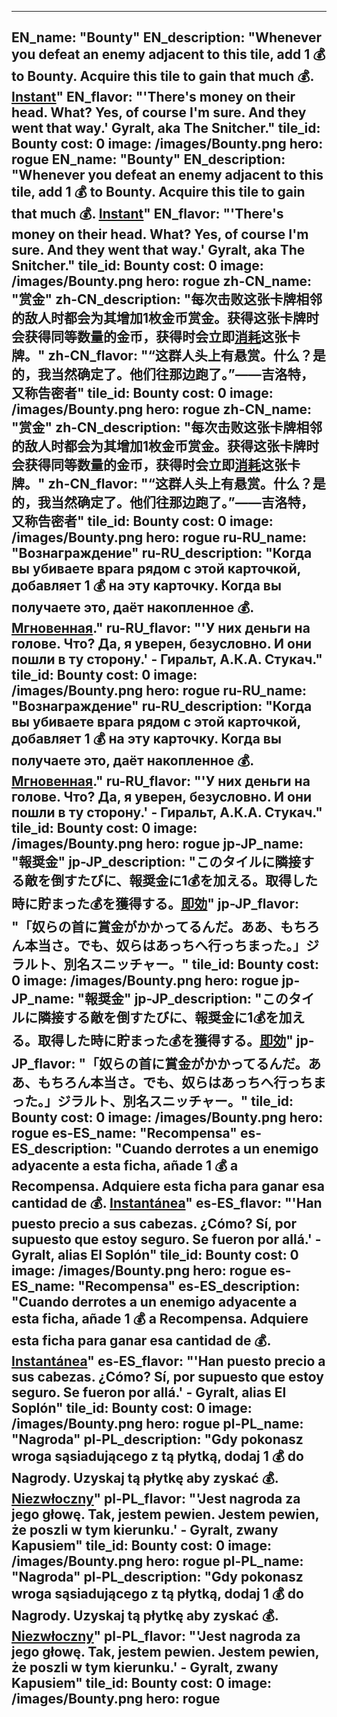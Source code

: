 ---

EN_name: "Bounty"
EN_description: "Whenever you defeat an enemy adjacent to this tile, add 1 💰 to Bounty. Acquire this tile to gain that much 💰. <u><u>Instant</u></u>"
EN_flavor: "'There's money on their head. What? Yes, of course I'm sure. And they went that way.' Gyralt, aka The Snitcher."
tile_id: Bounty
cost: 0
image: /images/Bounty.png
hero: rogue
EN_name: "Bounty"
EN_description: "Whenever you defeat an enemy adjacent to this tile, add 1 💰 to Bounty. Acquire this tile to gain that much 💰. <u><u>Instant</u></u>"
EN_flavor: "'There's money on their head. What? Yes, of course I'm sure. And they went that way.' Gyralt, aka The Snitcher."
tile_id: Bounty
cost: 0
image: /images/Bounty.png
hero: rogue
zh-CN_name: "赏金"
zh-CN_description: "每次击败这张卡牌相邻的敌人时都会为其增加1枚金币赏金。获得这张卡牌时会获得同等数量的金币，获得时会立即<u>消耗</u>这张卡牌。"
zh-CN_flavor: "“这群人头上有悬赏。什么？是的，我当然确定了。他们往那边跑了。”——吉洛特，又称告密者"
tile_id: Bounty
cost: 0
image: /images/Bounty.png
hero: rogue
zh-CN_name: "赏金"
zh-CN_description: "每次击败这张卡牌相邻的敌人时都会为其增加1枚金币赏金。获得这张卡牌时会获得同等数量的金币，获得时会立即<u>消耗</u>这张卡牌。"
zh-CN_flavor: "“这群人头上有悬赏。什么？是的，我当然确定了。他们往那边跑了。”——吉洛特，又称告密者"
tile_id: Bounty
cost: 0
image: /images/Bounty.png
hero: rogue
ru-RU_name: "Вознаграждение"
ru-RU_description: "Когда вы убиваете врага рядом с этой карточкой, добавляет 1 💰 на эту карточку. Когда вы получаете это, даёт накопленное 💰. <u><u>Мгновенная</u></u>."
ru-RU_flavor: "'У них деньги на голове. Что? Да, я уверен, безусловно. И они пошли в ту сторону.' - Гиральт, А.К.А. Стукач."
tile_id: Bounty
cost: 0
image: /images/Bounty.png
hero: rogue
ru-RU_name: "Вознаграждение"
ru-RU_description: "Когда вы убиваете врага рядом с этой карточкой, добавляет 1 💰 на эту карточку. Когда вы получаете это, даёт накопленное 💰. <u><u>Мгновенная</u></u>."
ru-RU_flavor: "'У них деньги на голове. Что? Да, я уверен, безусловно. И они пошли в ту сторону.' - Гиральт, А.К.А. Стукач."
tile_id: Bounty
cost: 0
image: /images/Bounty.png
hero: rogue
jp-JP_name: "報奨金"
jp-JP_description: "このタイルに隣接する敵を倒すたびに、報奨金に1💰を加える。取得した時に貯まった💰を獲得する。<u><u>即効</u></u>"
jp-JP_flavor: "「奴らの首に賞金がかかってるんだ。ああ、もちろん本当さ。でも、奴らはあっちへ行っちまった。」ジラルト、別名スニッチャー。"
tile_id: Bounty
cost: 0
image: /images/Bounty.png
hero: rogue
jp-JP_name: "報奨金"
jp-JP_description: "このタイルに隣接する敵を倒すたびに、報奨金に1💰を加える。取得した時に貯まった💰を獲得する。<u><u>即効</u></u>"
jp-JP_flavor: "「奴らの首に賞金がかかってるんだ。ああ、もちろん本当さ。でも、奴らはあっちへ行っちまった。」ジラルト、別名スニッチャー。"
tile_id: Bounty
cost: 0
image: /images/Bounty.png
hero: rogue
es-ES_name: "Recompensa"
es-ES_description: "Cuando derrotes a un enemigo adyacente a esta ficha, añade 1 💰 a Recompensa. Adquiere esta ficha para ganar esa cantidad de 💰. <u><u>Instantánea</u></u>"
es-ES_flavor: "'Han puesto precio a sus cabezas. ¿Cómo? Sí, por supuesto que estoy seguro. Se fueron por allá.' - Gyralt, alias El Soplón"
tile_id: Bounty
cost: 0
image: /images/Bounty.png
hero: rogue
es-ES_name: "Recompensa"
es-ES_description: "Cuando derrotes a un enemigo adyacente a esta ficha, añade 1 💰 a Recompensa. Adquiere esta ficha para ganar esa cantidad de 💰. <u><u>Instantánea</u></u>"
es-ES_flavor: "'Han puesto precio a sus cabezas. ¿Cómo? Sí, por supuesto que estoy seguro. Se fueron por allá.' - Gyralt, alias El Soplón"
tile_id: Bounty
cost: 0
image: /images/Bounty.png
hero: rogue
pl-PL_name: "Nagroda"
pl-PL_description: "Gdy pokonasz wroga sąsiadującego z tą płytką, dodaj 1 💰 do Nagrody. Uzyskaj tą płytkę aby zyskać 💰. <u><u>Niezwłoczny</u></u>"
pl-PL_flavor: "'Jest nagroda za jego głowę. Tak, jestem pewien. Jestem pewien, że poszli w tym kierunku.' - Gyralt, zwany Kapusiem"
tile_id: Bounty
cost: 0
image: /images/Bounty.png
hero: rogue
pl-PL_name: "Nagroda"
pl-PL_description: "Gdy pokonasz wroga sąsiadującego z tą płytką, dodaj 1 💰 do Nagrody. Uzyskaj tą płytkę aby zyskać 💰. <u><u>Niezwłoczny</u></u>"
pl-PL_flavor: "'Jest nagroda za jego głowę. Tak, jestem pewien. Jestem pewien, że poszli w tym kierunku.' - Gyralt, zwany Kapusiem"
tile_id: Bounty
cost: 0
image: /images/Bounty.png
hero: rogue
---